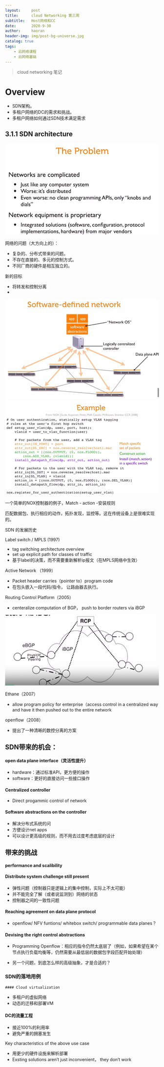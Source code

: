 ```yaml
---
layout:     post
title:      cloud Networking 第三周 
subtitle:   Host网络和CC
date:       2020-9-30
author:     haoran
header-img: img/post-bg-universe.jpg
catalog: true
tags: 
    - 云网络课程
    - 云网络基础
---
```


> cloud networking 笔记

# Overview

- SDN架构。
- 多租户网络的DC的需求和挑战。
- 多租户网络如何通过SDN技术满足需求



## 3.1.1 SDN architecture

<img src="/img/cloudNetworkingClass/image-20201012204550495.png"/>

网络的问题（大方向上的）：

- 复杂的、分布式带来的问题。
- 不存在直接的、多元的控制方式。
- 不同厂商的硬件是相互独立的。



新的目标

- 将转发和控制分离
- 
<img src="/img/cloudNetworkingClass/image-20201012205043820.png"/>

<img src="/img/cloudNetworkingClass/image-20201012205326292.png"/>


一个简单的NOX控制器的例子，Match - action -安装规则

匹配数据包、执行相应的动作，拓扑发现，监控等。这在传统设备上是很难实现的。



SDN 的发展历史

Label switch / MPLS (1997) 

- tag switching architecture overview
- set up explicit path for classes of traffic 
- 基于label的决策，而不需要重新解析ip报文（在MPLS网络中生效）

Active Network （1999）

- Packet header carries（pointer to）program code
- 在包头嵌入一段代码/指令， 让路由器去执行。

Routing Control Platform（2005）

- centeralize computation of BGP， push to border routers via iBGP
<img src="/img/cloudNetworkingClass/image-20201017130157810.png"/>


Ethane（2007）

- allow program policy for enterprise（access control in a centralized way and have it then pushed out to the entire network

openflow（2008）

- 提出了一种清晰的数控分离的方案



## SDN带来的机会：

#### open data plane interface（灵活性提升）

- hardware：通过标准API，更方便的操作
- software：更好的直接访问一些接口操作

#### Centralized controller

- Direct progammic control of network

#### Software abstractions on the controller 

- 解决分布式系统的问
- 方便设计net apps
- 可以设计更高级的规则，而不用去过度考虑底层的设计

## 带来的挑战

#### performance  and scalibility

#### Distribute system challenge still present

- 弹性问题（控制器只是逻辑上的集中控制，实际上不太可能）
- 并不能完全了解（或者说监测到）网络的状态
- 控制器之间的一致性问题

#### Reaching agreement on data plane protocol

-  openflow/ NFV funtions/ whitebox switch/ programmable data planes？

#### Devising the right control abstractions

- Programming Openflow：相应的指令仍然太底层了（例如，如果希望在某个节点执行负载均衡等，仍然需要从最低层的数据包字段匹配开始处理）

- 另一个问题，到底怎么样的高级抽象，才是合适的？

  

### SDN的落地用例

	#### Cloud virtualization

- 多租户的虚拟网络
- 动态的迁移和部署VM

#### DC的流量工程

- 接近100%的利用率
- 避免严重的拥塞发生

Key characteristics of the above use case

- 用更少的硬件设施来解析部署
- Exsting solutions aren’t just inconvenient， they don’t work





